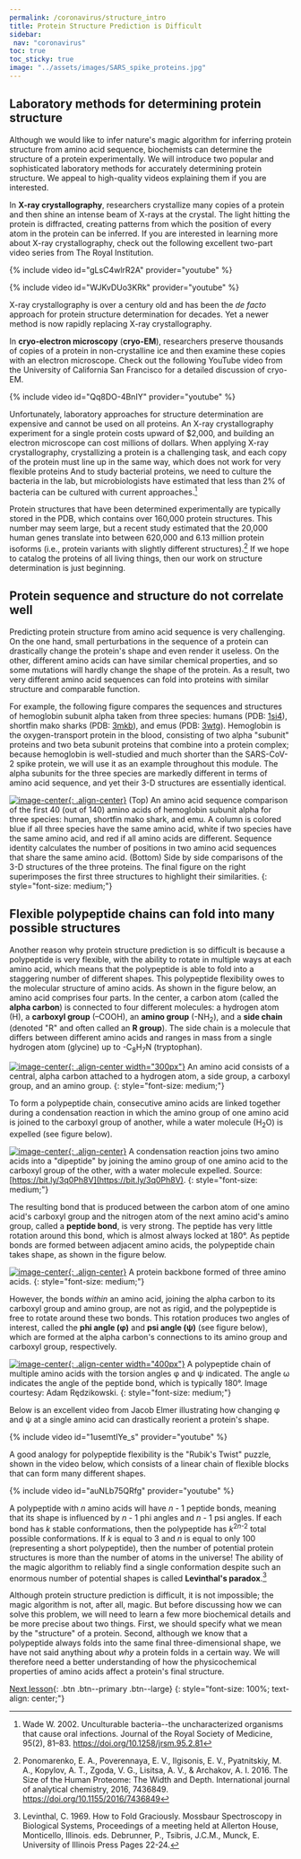 ```yaml
---
permalink: /coronavirus/structure_intro
title: Protein Structure Prediction is Difficult
sidebar:
 nav: "coronavirus"
toc: true
toc_sticky: true
image: "../assets/images/SARS_spike_proteins.jpg"
---
```


## Laboratory methods for determining protein structure

Although we would like to infer nature's magic algorithm for inferring protein structure from amino acid sequence, biochemists can determine the structure of a protein experimentally. We will introduce two popular and sophisticated laboratory methods for accurately determining protein structure. We appeal to high-quality videos explaining them if you are interested.

In **X-ray crystallography**, researchers crystallize many copies of a protein and then shine an intense beam of X-rays at the crystal. The light hitting the protein is diffracted, creating patterns from which the position of every atom in the protein can be inferred. If you are interested in learning more about X-ray crystallography, check out the following excellent two-part video series from The Royal Institution.

{% include video id="gLsC4wlrR2A" provider="youtube" %}

{% include video id="WJKvDUo3KRk" provider="youtube" %}

X-ray crystallography is over a century old and has been the *de facto* approach for protein structure determination for decades. Yet a newer method is now rapidly replacing X-ray crystallography.

In **cryo-electron microscopy** (**cryo-EM**), researchers preserve thousands of copies of a protein in non-crystalline ice and then examine these copies with an electron microscope. Check out the following YouTube video from the University of California San Francisco for a detailed discussion of cryo-EM.

{% include video id="Qq8DO-4BnIY" provider="youtube" %}

Unfortunately, laboratory approaches for structure determination are expensive and cannot be used on all proteins. An X-ray crystallography experiment for a single protein costs upward of $2,000, and building an electron microscope can cost millions of dollars. When applying X-ray crystallography, crystallizing a protein is a challenging task, and each copy of the protein must line up in the same way, which does not work for very flexible proteins  And to study bacterial proteins, we need to culture the bacteria in the lab, but microbiologists have estimated that less than 2% of bacteria can be cultured with current approaches.[^Wade]

Protein structures that have been determined experimentally are typically stored in the PDB, which contains over 160,000 protein structures. This number may seem large, but a recent study estimated that the 20,000 human genes translate into between 620,000 and 6.13 million protein isoforms (i.e., protein variants with slightly different structures).[^Ponomarenko] If we hope to catalog the proteins of all living things, then our work on structure determination is just beginning.

## Protein sequence and structure do not correlate well

Predicting protein structure from amino acid sequence is very challenging. On the one hand, small perturbations in the sequence of a protein can drastically change the protein's shape and even render it useless. On the other, different amino acids can have similar chemical properties, and so some mutations will hardly change the shape of the protein. As a result, two very different amino acid sequences can fold into proteins with similar structure and comparable function.

For example, the following figure compares the sequences and structures of hemoglobin subunit alpha taken from three species: humans (PDB: [1si4](https://www.rcsb.org/structure/1SI4)), shortfin mako sharks (PDB: [3mkb](https://www.rcsb.org/structure/3mkb)), and emus (PDB: [3wtg](https://www.rcsb.org/structure/3wtg)). Hemoglobin is the oxygen-transport protein in the blood, consisting of two alpha "subunit" proteins and two beta subunit proteins that combine into a protein complex; because hemoglobin is well-studied and much shorter than the SARS-CoV-2 spike protein, we will use it as an example throughout this module. The alpha subunits for the three species are markedly different in terms of amino acid sequence, and yet their 3-D structures are essentially identical.

[![image-center](../assets/images/600px/SequenceStructureExample.png){: .align-center}](../assets/images/SequenceStructureExample.png)
(Top) An amino acid sequence comparison of the first 40 (out of 140) amino acids of hemoglobin subunit alpha for three species: human, shortfin mako shark, and emu. A column is colored blue if all three species have the same amino acid, white if two species have the same amino acid, and red if all amino acids are different. Sequence identity calculates the number of positions in two amino acid sequences that share the same amino acid. (Bottom) Side by side comparisons of the 3-D structures of the three proteins. The final figure on the right superimposes the first three structures to highlight their similarities.
{: style="font-size: medium;"}

## Flexible polypeptide chains can fold into many possible structures

Another reason why protein structure prediction is so difficult is because a polypeptide is very flexible, with the ability to rotate in multiple ways at each amino acid, which means that the polypeptide is able to fold into a staggering number of different shapes. This polypeptide flexibility  owes to the molecular structure of amino acids. As shown in the figure below, an amino acid comprises four parts. In the center, a carbon atom (called the **alpha carbon**) is connected to four different molecules: a hydrogen atom (H), a **carboxyl group** (–COOH), an **amino group** (-NH<sub>2</sub>), and a **side chain** (denoted "R" and often called an **R group**). The side chain is a molecule that differs between different amino acids and ranges in mass from a single hydrogen atom (glycine) up to -C<sub>8</sub>H<sub>7</sub>N (tryptophan).

[![image-center](../assets/images/600px/AminoAcid.png){: .align-center width="300px"}](../assets/images/AminoAcid.png)
An amino acid consists of a central, alpha carbon attached to a hydrogen atom, a side group, a carboxyl group, and an amino group.
{: style="font-size: medium;"}

To form a polypeptide chain, consecutive amino acids are linked together during a condensation reaction in which the amino group of one amino acid is joined to the carboxyl group of another, while a water molecule (H<sub>2</sub>O) is expelled (see figure below).

[![image-center](../assets/images/600px/dipeptide_reaction.png){: .align-center}](../assets/images/dipeptide_reaction.png)
A condensation reaction joins two amino acids into a "dipeptide" by joining the amino group of one amino acid to the carboxyl group of the other, with a water molecule expelled. Source: [https://bit.ly/3q0Ph8V](https://bit.ly/3q0Ph8V).
{: style="font-size: medium;"}

The resulting bond that is produced between the carbon atom of one amino acid's carboxyl group and the nitrogen atom of the next amino acid's amino group, called a **peptide bond**, is very strong. The peptide has very little rotation around this bond, which is almost always locked at 180°. As peptide bonds are formed between adjacent amino acids, the polypeptide chain takes shape, as shown in the figure below.

[![image-center](../assets/images/600px/Backbone.png){: .align-center}](../assets/images/Backbone.png)
A protein backbone formed of three amino acids.
{: style="font-size: medium;"}

However, the bonds *within* an amino acid, joining the alpha carbon to its carboxyl group and amino group, are not as rigid, and the polypeptide is free to rotate around these two bonds. This rotation produces two angles of interest, called the **phi angle (φ)** and **psi angle (ψ)** (see figure below), which are formed at the alpha carbon's connections to its amino group and carboxyl group, respectively.

[![image-center](../assets/images/600px/torsion_angles.png){: .align-center width="400px"}](../assets/images/torsion_angles.png)
A polypeptide chain of multiple amino acids with the torsion angles φ and ψ indicated. The angle ω indicates the angle of the peptide bond, which is typically 180°. Image courtesy: Adam Rędzikowski.
{: style="font-size: medium;"}

Below is an excellent video from Jacob Elmer illustrating how changing φ and ψ at a single amino acid can drastically reorient a protein's shape.

{% include video id="1usemtIYe_s" provider="youtube" %}

A good analogy for polypeptide flexibility is the "Rubik's Twist" puzzle, shown in the video below, which consists of a linear chain of flexible blocks that can form many different shapes.

{% include video id="auNLb75QRfg" provider="youtube" %}

A polypeptide with *n* amino acids will have *n* - 1 peptide bonds, meaning that its shape is influenced by *n* - 1 phi angles and *n* - 1 psi angles. If each bond has *k* stable conformations, then the polypeptide has *k*<sup>2<em>n</em>-2</sup> total possible conformations. If *k* is equal to 3 and *n* is equal to only 100 (representing a short polypeptide), then the number of potential protein structures is more than the number of atoms in the universe! The ability of the magic algorithm to reliably find a single conformation despite such an enormous number of potential shapes is called **Levinthal's paradox**.[^Levinthal]

Although protein structure prediction is difficult, it is not impossible; the magic algorithm is not, after all, magic. But before discussing how we can solve this problem, we will need to learn a few more biochemical details and be more precise about two things. First, we should specify what we mean by the "structure" of a protein. Second, although we know that a polypeptide always folds into the same final three-dimensional shape, we have not said anything about *why* a protein folds in a certain way. We will therefore need a better understanding of how the physicochemical properties of amino acids affect a protein's final structure.

[Next lesson](biochemistry){: .btn .btn--primary .btn--large}
{: style="font-size: 100%; text-align: center;"}

[^Wade]: Wade W. 2002. Unculturable bacteria--the uncharacterized organisms that cause oral infections. Journal of the Royal Society of Medicine, 95(2), 81–83. https://doi.org/10.1258/jrsm.95.2.81

[^Fischer]: Fischer, E. 1894. Einfluss der Configuration auf die Wirkung der Enzyme. Ber. Dtsch. Chem. Ges., 27: 2985-2993. https://doi.org/10.1002/cber.18940270364

[^Koshland]: Koshland D.E. 1958. Application of a Theory of Enzyme Specificity to Protein Synthesis. Proc Natl Acad Sci U S A. 44(2):98-104. doi:10.1073/pnas.44.2.98

[^Levinthal]: Levinthal, C. 1969. How to Fold Graciously. Mossbaur Spectroscopy in Biological Systems, Proceedings of a meeting held at Allerton House, Monticello, Illinois. eds. Debrunner, P., Tsibris, J.C.M., Munck, E. University of Illinois Press Pages 22-24.

[^machinery]: Goodsell, David (2009), *The Machinery of Life*. Copernicus Books.

[^HPP]: https://hupo.org/human-proteome-project

[^HPP2016]: Omenn, G. S., Lane, L., Lundberg, E. K., Beavis, R. C., Overall, C. M., & Deutsch, E. W. 2016. Metrics for the Human Proteome Project 2016: Progress on Identifying and Characterizing the Human Proteome, Including Post-Translational Modifications. Journal of proteome research, 15(11), 3951–3960. https://doi.org/10.1021/acs.jproteome.6b00511

[^Munnink]: Oude Munnink, B.B., Nieuwenhuijse, D.F., Stein, M. et al. 2020. Rapid SARS-CoV-2 whole-genome sequencing and analysis for informed public health decision-making in the Netherlands. Nat Med 26, 1405–1410. https://doi.org/10.1038/s41591-020-0997-y

[^Islam]: Islam, M.R., Hoque, M.N., Rahman, M.S. et al. 2020. Genome-wide analysis of SARS-CoV-2 virus strains circulating worldwide implicates heterogeneity. Sci Rep 10, 14004. https://doi.org/10.1038/s41598-020-70812-6

[^Ponomarenko]:	Ponomarenko, E. A., Poverennaya, E. V., Ilgisonis, E. V., Pyatnitskiy, M. A., Kopylov, A. T., Zgoda, V. G., Lisitsa, A. V., & Archakov, A. I. 2016. The Size of the Human Proteome: The Width and Depth. International journal of analytical chemistry, 2016, 7436849. https://doi.org/10.1155/2016/7436849
